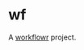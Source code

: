 # wf

A [workflowr][] project.

[workflowr]: https://github.com/workflowr/workflowr

[vignette]: https://oliverdesousa.github.io/R_Tutorials/docs/index.html
